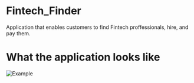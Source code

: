 # Fintech_Finder
Application that enables customers to find Fintech proffessionals, hire, and pay them.


# What the application looks like
![Example](https://user-images.githubusercontent.com/98198920/187570589-c6de46f4-0a81-434e-b594-4b0774e892de.png)
